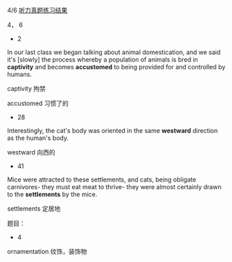 4/6 [听力真题练习结果](https://toefl.kmf.com/listening/result/166157182622216552)

4， 6

* 2

In our last class we began talking about animal domestication, and we 
said it's [slowly] the process whereby a population of animals is bred 
in **captivity** and becomes **accustomed** to being provided for and controlled
 by humans.

captivity                  拘禁

accustomed                习惯了的



* 28

Interestingly, the cat's body was oriented in the same **westward** direction as the human's body.

westward                向西的



* 41

Mice were attracted to these settlements, and cats, being obligate 
carnivores- they must eat meat to thrive- they were almost certainly 
drawn to the **settlements** by the mice.

settlements                 定居地





题目：

* 4

ornamentation                      纹饰，装饰物


